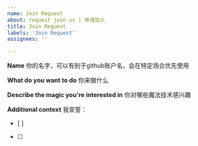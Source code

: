 ```yaml
---
name: Join Request
about: request join us | 申请加入
title: Join Request
labels: 'Join Request'
assignees: ''

---
```


**Name**
你的名字，可以有别于github账户名，会在特定场合优先使用

**What do you want to do**
你来做什么

**Describe the  magic you're interested in**
你对哪些魔法技术感兴趣

**Additional context**
我宣誓：  
- [ ] 
- [ ]

